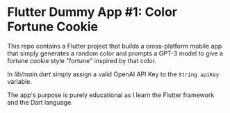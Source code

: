 # Flutter Dummy App #1: Color Fortune Cookie

This repo contains a Flutter project that builds a cross-platform mobile app that simply generates a random color and prompts a GPT-3 model to give a fortune cookie style "fortune" inspired by that color.

In *lib/main.dart* simply assign a valid OpenAI API Key to the `String apiKey` variable.

The app's purpose is purely educational as I learn the Flutter framework and the Dart language.
